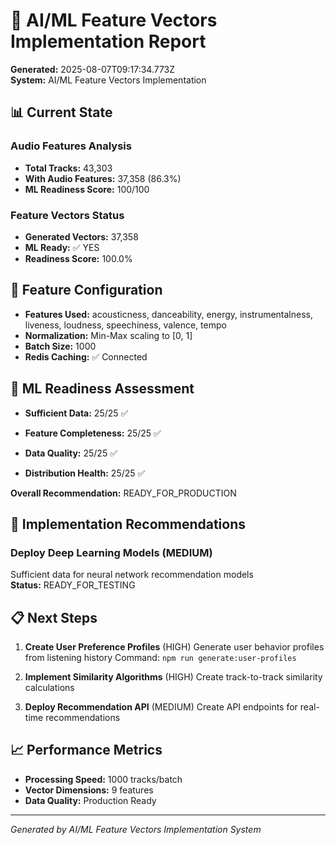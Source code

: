 # 🧠 AI/ML Feature Vectors Implementation Report

**Generated:** 2025-08-07T09:17:34.773Z  
**System:** AI/ML Feature Vectors Implementation

## 📊 Current State

### Audio Features Analysis
- **Total Tracks:** 43,303
- **With Audio Features:** 37,358 (86.3%)
- **ML Readiness Score:** 100/100

### Feature Vectors Status  
- **Generated Vectors:** 37,358
- **ML Ready:** ✅ YES
- **Readiness Score:** 100.0%

## 🔧 Feature Configuration

- **Features Used:** acousticness, danceability, energy, instrumentalness, liveness, loudness, speechiness, valence, tempo
- **Normalization:** Min-Max scaling to [0, 1]
- **Batch Size:** 1000
- **Redis Caching:** ✅ Connected

## 🎯 ML Readiness Assessment


- **Sufficient Data:** 25/25 ✅

- **Feature Completeness:** 25/25 ✅

- **Data Quality:** 25/25 ✅

- **Distribution Health:** 25/25 ✅


**Overall Recommendation:** READY_FOR_PRODUCTION

## 🚀 Implementation Recommendations


### Deploy Deep Learning Models (MEDIUM)
Sufficient data for neural network recommendation models  
**Status:** READY_FOR_TESTING


## 📋 Next Steps


1. **Create User Preference Profiles** (HIGH)
   Generate user behavior profiles from listening history
   Command: `npm run generate:user-profiles`

2. **Implement Similarity Algorithms** (HIGH)
   Create track-to-track similarity calculations
   

3. **Deploy Recommendation API** (MEDIUM)
   Create API endpoints for real-time recommendations
   


## 📈 Performance Metrics

- **Processing Speed:** 1000 tracks/batch
- **Vector Dimensions:** 9 features
- **Data Quality:** Production Ready

---
*Generated by AI/ML Feature Vectors Implementation System*
